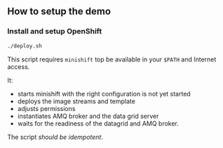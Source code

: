 ## How to setup the demo

### Install and setup OpenShift

```bash
./deploy.sh
```

This script requires `minishift` top be available in your `$PATH` and Internet access.

It:

* starts minishift with the right configuration is not yet started
* deploys the image streams and template
* adjusts permissions
* instantiates AMQ broker and the data grid server
* waits for the readiness of the datagrid and AMQ broker.

The script _should be idempotent_.
